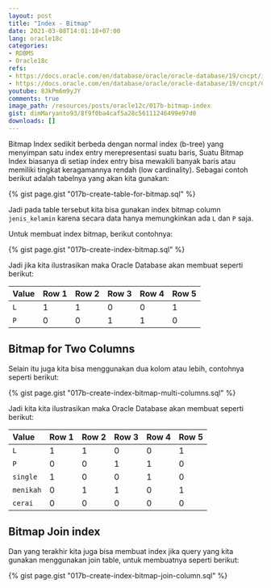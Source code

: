 ```yaml
---
layout: post
title: "Index - Bitmap"
date: 2021-03-08T14:01:18+07:00
lang: oracle18c
categories:
- RDBMS
- Oracle18c
refs: 
- https://docs.oracle.com/en/database/oracle/oracle-database/19/cncpt/indexes-and-index-organized-tables.html#GUID-B15C4817-7748-456D-9740-8B9628AF9F47
- https://docs.oracle.com/en/database/oracle/oracle-database/19/cncpt/Chunk559441123.html
youtube: 8JkPm6m9yJY
comments: true
image_path: /resources/posts/oracle12c/017b-bitmap-index
gist: dimMaryanto93/8f9f0ba4caf5a28c56111246499e97d0
downloads: []
---
```


Bitmap Index sedikit berbeda dengan normal index (b-tree) yang menyimpan satu index entry merepresentasi suatu baris, Suatu Bitmap Index biasanya di setiap index entry bisa mewakili banyak baris atau memiliki tingkat keragamannya rendah (low cardinality). Sebagai contoh berikut adalah tabelnya yang akan kita gunakan:

{% gist page.gist "017b-create-table-for-bitmap.sql" %}

Jadi pada table tersebut kita bisa gunakan index bitmap column `jenis_kelamin` karena secara data hanya memungkinkan ada `L` dan `P` saja.

Untuk membuat index bitmap, berikut contohnya:

{% gist page.gist "017b-create-index-bitmap.sql" %}

Jadi jika kita ilustrasikan maka Oracle Database akan membuat seperti berikut:

| Value | Row 1 | Row 2 | Row 3 | Row 4 | Row 5 |
| :---  | :---  | :---  | :---  | :---  | :---  |
| `L`   | 1     | 1     | 0     | 0     | 1     |
| `P`   | 0     | 0     | 1     | 1     | 0     |

## Bitmap for Two Columns

Selain itu juga kita bisa menggunakan dua kolom atau lebih, contohnya seperti berikut:

{% gist page.gist "017b-create-index-bitmap-multi-columns.sql" %}

Jadi kita kita ilustrasikan maka Oracle Database akan membuat seperti berikut:

| Value     | Row 1 | Row 2 | Row 3 | Row 4 | Row 5 |
| :---      | :---  | :---  | :---  | :---  | :---  |
| `L`       | 1     | 1     | 0     | 0     | 1     |
| `P`       | 0     | 0     | 1     | 1     | 0     |
| `single`  | 1     | 0     | 0     | 1     | 0     |
| `menikah` | 0     | 1     | 1     | 0     | 1     |
| `cerai`   | 0     | 0     | 0     | 0     | 0     |

## Bitmap Join index

Dan yang terakhir kita juga bisa membuat index jika query yang kita gunakan menggunakan join table, untuk membuatnya seperti berikut:

{% gist page.gist "017b-create-index-bitmap-join-column.sql" %}